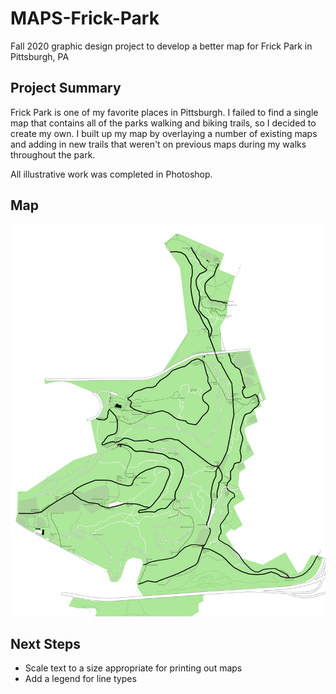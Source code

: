 # MAPS-Frick-Park

Fall 2020 graphic design project to develop a better map for Frick Park in Pittsburgh, PA

## Project Summary

Frick Park is one of my favorite places in Pittsburgh. I failed to find a single map that contains all of the parks
walking and biking trails, so I decided to create my own. I built up my map by overlaying a number of existing maps and
adding in new trails that weren't on previous maps during my walks throughout the park.

All illustrative work was completed in Photoshop.

## Map
![img.png](imgs/working/20_0830_Frick_Park_Map_labels_001_sm.jpg)

## Next Steps
- Scale text to a size appropriate for printing out maps
- Add a legend for line types